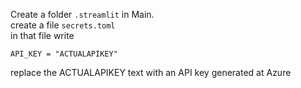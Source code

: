 Create a folder `.streamlit` in Main. </br>
create a file `secrets.toml` </br>
in that file write

```
API_KEY = "ACTUALAPIKEY"
```

replace the ACTUALAPIKEY text with an API key generated at Azure
